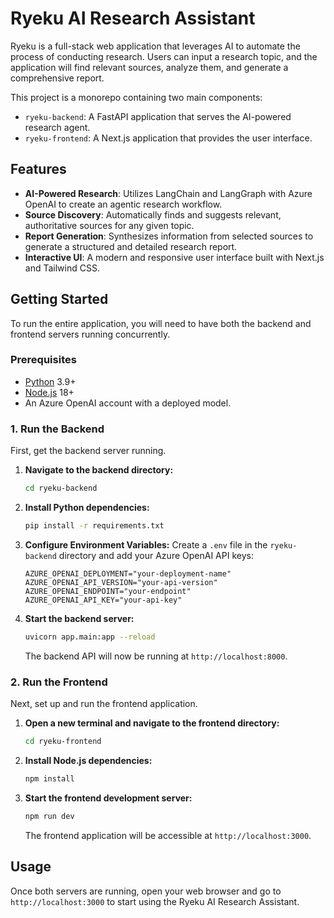 # Ryeku AI Research Assistant

Ryeku is a full-stack web application that leverages AI to automate the process of conducting research. Users can input a research topic, and the application will find relevant sources, analyze them, and generate a comprehensive report.

This project is a monorepo containing two main components:

-   `ryeku-backend`: A FastAPI application that serves the AI-powered research agent.
-   `ryeku-frontend`: A Next.js application that provides the user interface.

## Features

-   **AI-Powered Research**: Utilizes LangChain and LangGraph with Azure OpenAI to create an agentic research workflow.
-   **Source Discovery**: Automatically finds and suggests relevant, authoritative sources for any given topic.
-   **Report Generation**: Synthesizes information from selected sources to generate a structured and detailed research report.
-   **Interactive UI**: A modern and responsive user interface built with Next.js and Tailwind CSS.

## Getting Started

To run the entire application, you will need to have both the backend and frontend servers running concurrently.

### Prerequisites

-   [Python](https://www.python.org/) 3.9+
-   [Node.js](https://nodejs.org/) 18+
-   An Azure OpenAI account with a deployed model.

### 1. Run the Backend

First, get the backend server running.

1.  **Navigate to the backend directory:**
    ```bash
    cd ryeku-backend
    ```

2.  **Install Python dependencies:**
    ```bash
    pip install -r requirements.txt
    ```

3.  **Configure Environment Variables:**
    Create a `.env` file in the `ryeku-backend` directory and add your Azure OpenAI API keys:
    ```
    AZURE_OPENAI_DEPLOYMENT="your-deployment-name"
    AZURE_OPENAI_API_VERSION="your-api-version"
    AZURE_OPENAI_ENDPOINT="your-endpoint"
    AZURE_OPENAI_API_KEY="your-api-key"
    ```

4.  **Start the backend server:**
    ```bash
    uvicorn app.main:app --reload
    ```
    The backend API will now be running at `http://localhost:8000`.

### 2. Run the Frontend

Next, set up and run the frontend application.

1.  **Open a new terminal and navigate to the frontend directory:**
    ```bash
    cd ryeku-frontend
    ```

2.  **Install Node.js dependencies:**
    ```bash
    npm install
    ```

3.  **Start the frontend development server:**
    ```bash
    npm run dev
    ```
    The frontend application will be accessible at `http://localhost:3000`.

## Usage

Once both servers are running, open your web browser and go to `http://localhost:3000` to start using the Ryeku AI Research Assistant.
